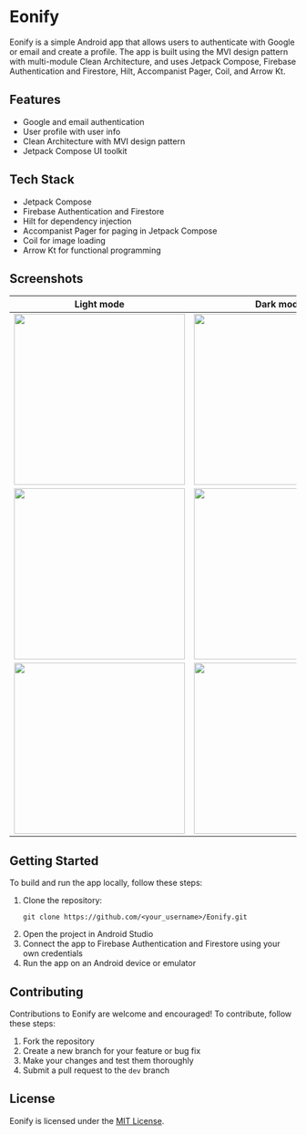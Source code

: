 # Eonify

Eonify is a simple Android app that allows users to authenticate with Google or email and create a profile. The app is built using the MVI design pattern with multi-module Clean Architecture, and uses Jetpack Compose, Firebase Authentication and Firestore, Hilt, Accompanist Pager, Coil, and Arrow Kt.

## Features

- Google and email authentication
- User profile with user info
- Clean Architecture with MVI design pattern
- Jetpack Compose UI toolkit

## Tech Stack

- Jetpack Compose
- Firebase Authentication and Firestore
- Hilt for dependency injection
- Accompanist Pager for paging in Jetpack Compose
- Coil for image loading
- Arrow Kt for functional programming

## Screenshots

| Light mode | Dark mode |
| :---: | :---: |
| <img src="https://user-images.githubusercontent.com/97764208/230738964-349e354a-6ec7-40a7-9c02-3b6bccb28393.png" width="300" /> | <img src="https://user-images.githubusercontent.com/97764208/230738994-883f2374-28df-43d4-89c6-9403ac9c9482.png" width="300" />|
| <img src="https://user-images.githubusercontent.com/97764208/230738973-0b5b11f8-1eb5-4d45-9baa-1371bf1055e7.png" width="300" /> | <img src="https://user-images.githubusercontent.com/97764208/230738985-50a92529-d502-472d-a36f-6d08def29841.png" width="300" />|
| <img src="https://user-images.githubusercontent.com/97764208/230738956-4a281e75-2943-461f-9358-f481ead5652f.png" width="300" /> | <img src="https://user-images.githubusercontent.com/97764208/230738983-72665408-e9fc-4e55-a38f-d1d542cf3a04.png" width="300" />|

## Getting Started

To build and run the app locally, follow these steps:

1. Clone the repository:
   ```
   git clone https://github.com/<your_username>/Eonify.git
   ```
2. Open the project in Android Studio
3. Connect the app to Firebase Authentication and Firestore using your own credentials
4. Run the app on an Android device or emulator

## Contributing

Contributions to Eonify are welcome and encouraged! To contribute, follow these steps:

1. Fork the repository
2. Create a new branch for your feature or bug fix
3. Make your changes and test them thoroughly
4. Submit a pull request to the `dev` branch

## License

Eonify is licensed under the [MIT License](https://github.com/Niqrs/Eonify/blob/master/LICENCE.md).
